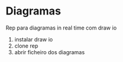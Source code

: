 # Diagramas 
Rep para diagramas in real time com draw io 

1. instalar draw io
2. clone rep
3. abrir ficheiro dos diagramas 